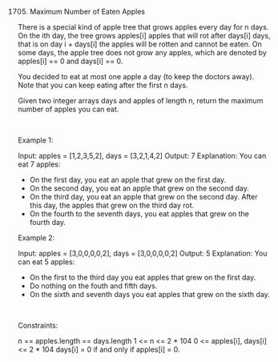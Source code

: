 1705. Maximum Number of Eaten Apples

There is a special kind of apple tree that grows apples every day for n days. On the ith day, the tree grows apples[i] apples that will rot after days[i] days, that is on day i + days[i] the apples will be rotten and cannot be eaten. On some days, the apple tree does not grow any apples, which are denoted by apples[i] == 0 and days[i] == 0.

You decided to eat at most one apple a day (to keep the doctors away). Note that you can keep eating after the first n days.

Given two integer arrays days and apples of length n, return the maximum number of apples you can eat.

 

Example 1:

Input: apples = [1,2,3,5,2], days = [3,2,1,4,2]
Output: 7
Explanation: You can eat 7 apples:
- On the first day, you eat an apple that grew on the first day.
- On the second day, you eat an apple that grew on the second day.
- On the third day, you eat an apple that grew on the second day. After this day, the apples that grew on the third day rot.
- On the fourth to the seventh days, you eat apples that grew on the fourth day.


Example 2:

Input: apples = [3,0,0,0,0,2], days = [3,0,0,0,0,2]
Output: 5
Explanation: You can eat 5 apples:
- On the first to the third day you eat apples that grew on the first day.
- Do nothing on the fouth and fifth days.
- On the sixth and seventh days you eat apples that grew on the sixth day.


 

Constraints:

n == apples.length == days.length
1 <= n <= 2 * 104
0 <= apples[i], days[i] <= 2 * 104
days[i] = 0 if and only if apples[i] = 0.